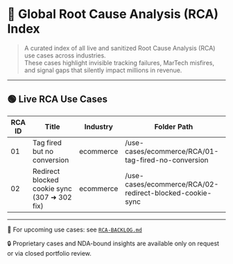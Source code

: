 # 📌 Global Root Cause Analysis (RCA) Index

> A curated index of all live and sanitized Root Cause Analysis (RCA) use cases across industries.  
> These cases highlight invisible tracking failures, MarTech misfires, and signal gaps that silently impact millions in revenue.

---

## 🟢 Live RCA Use Cases

| RCA ID | Title                                             | Industry     | Folder Path                                                    |
|--------|---------------------------------------------------|--------------|----------------------------------------------------------------|
| 01     | Tag fired but no conversion                       | ecommerce    | /use-cases/ecommerce/RCA/01-tag-fired-no-conversion           |
| 02     | Redirect blocked cookie sync (307 ➜ 302 fix)      | ecommerce    | /use-cases/ecommerce/RCA/02-redirect-blocked-cookie-sync      |

---

📁 For upcoming use cases: see [`RCA-BACKLOG.md`](./RCA-BACKLOG.md)

🔒 Proprietary cases and NDA-bound insights are available only on request or via closed portfolio review.
